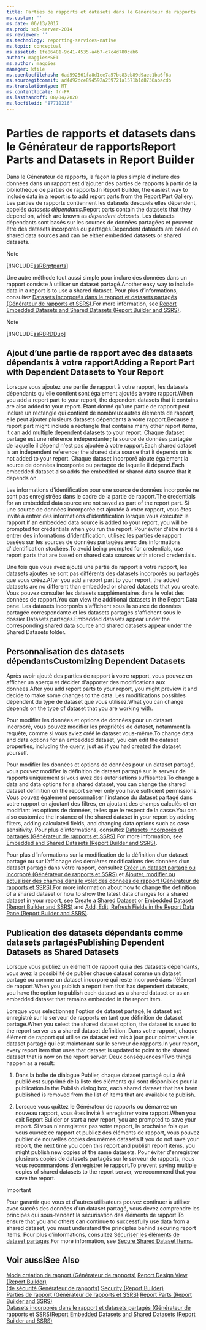 ```yaml
---
title: Parties de rapports et datasets dans le Générateur de rapports | Microsoft Docs
ms.custom: ''
ms.date: 06/13/2017
ms.prod: sql-server-2014
ms.reviewer: ''
ms.technology: reporting-services-native
ms.topic: conceptual
ms.assetid: 1fe86481-9c41-4535-a4b7-c7c4d780cab6
author: maggiesMSFT
ms.author: maggies
manager: kfile
ms.openlocfilehash: 6ad592561fa8d1ee7a57bc83eb89d9aec1ba6f6a
ms.sourcegitcommit: ad4d92dce894592a259721a1571b1d8736abacdb
ms.translationtype: MT
ms.contentlocale: fr-FR
ms.lasthandoff: 08/04/2020
ms.locfileid: "87710216"
---
```

# <a name="report-parts-and-datasets-in-report-builder"></a><span data-ttu-id="c4f99-102">Parties de rapports et datasets dans le Générateur de rapports</span><span class="sxs-lookup"><span data-stu-id="c4f99-102">Report Parts and Datasets in Report Builder</span></span>
  <span data-ttu-id="c4f99-103">Dans le Générateur de rapports, la façon la plus simple d'inclure des données dans un rapport est d'ajouter des parties de rapports à partir de la bibliothèque de parties de rapports.</span><span class="sxs-lookup"><span data-stu-id="c4f99-103">In Report Builder, the easiest way to include data in a report is to add report parts from the Report Part Gallery.</span></span> <span data-ttu-id="c4f99-104">Les parties de rapports contiennent les datasets desquels elles dépendent, appelés *datasets dépendants*.</span><span class="sxs-lookup"><span data-stu-id="c4f99-104">Report parts contain the datasets that they depend on, which are known as *dependent datasets*.</span></span> <span data-ttu-id="c4f99-105">Les datasets dépendants sont basés sur les sources de données partagées et peuvent être des datasets incorporés ou partagés.</span><span class="sxs-lookup"><span data-stu-id="c4f99-105">Dependent datasets are based on shared data sources and can be either embedded datasets or shared datasets.</span></span>  
  
> [!NOTE]  
>  [!INCLUDE[ssRBrptparts](../../includes/ssrbrptparts-md.md)]  
  
 <span data-ttu-id="c4f99-106">Une autre méthode tout aussi simple pour inclure des données dans un rapport consiste à utiliser un dataset partagé.</span><span class="sxs-lookup"><span data-stu-id="c4f99-106">Another easy way to include data in a report is to use a shared dataset.</span></span> <span data-ttu-id="c4f99-107">Pour plus d’informations, consultez [Datasets incorporés dans le rapport et datasets partagés &#40;Générateur de rapports et SSRS&#41;](report-embedded-datasets-and-shared-datasets-report-builder-and-ssrs.md).</span><span class="sxs-lookup"><span data-stu-id="c4f99-107">For more information, see [Report Embedded Datasets and Shared Datasets &#40;Report Builder and SSRS&#41;](report-embedded-datasets-and-shared-datasets-report-builder-and-ssrs.md).</span></span>  
  
> [!NOTE]  
>  [!INCLUDE[ssRBRDDup](../../includes/ssrbrddup-md.md)]  
  
##  <a name="adding-a-report-part-with-dependent-datasets-to-your-report"></a><a name="Adding"></a><span data-ttu-id="c4f99-108">Ajout d’une partie de rapport avec des datasets dépendants à votre rapport</span><span class="sxs-lookup"><span data-stu-id="c4f99-108">Adding a Report Part with Dependent Datasets to Your Report</span></span>  
 <span data-ttu-id="c4f99-109">Lorsque vous ajoutez une partie de rapport à votre rapport, les datasets dépendants qu'elle contient sont également ajoutés à votre rapport.</span><span class="sxs-lookup"><span data-stu-id="c4f99-109">When you add a report part to your report, the dependent datasets that it contains are also added to your report.</span></span> <span data-ttu-id="c4f99-110">Étant donné qu'une partie de rapport peut inclure un rectangle qui contient de nombreux autres éléments de rapport, elle peut ajouter plusieurs datasets dépendants à votre rapport.</span><span class="sxs-lookup"><span data-stu-id="c4f99-110">Because a report part might include a rectangle that contains many other report items, it can add multiple dependent datasets to your report.</span></span> <span data-ttu-id="c4f99-111">Chaque dataset partagé est une référence indépendante ; la source de données partagée de laquelle il dépend n'est pas ajoutée à votre rapport.</span><span class="sxs-lookup"><span data-stu-id="c4f99-111">Each shared dataset is an independent reference; the shared data source that it depends on is not added to your report.</span></span> <span data-ttu-id="c4f99-112">Chaque dataset incorporé ajoute également la source de données incorporée ou partagée de laquelle il dépend.</span><span class="sxs-lookup"><span data-stu-id="c4f99-112">Each embedded dataset also adds the embedded or shared data source that it depends on.</span></span>  
  
 <span data-ttu-id="c4f99-113">Les informations d'identification pour une source de données incorporée ne sont pas enregistrées dans le cadre de la partie de rapport.</span><span class="sxs-lookup"><span data-stu-id="c4f99-113">The credentials for an embedded data source are not saved as part of the report part.</span></span> <span data-ttu-id="c4f99-114">Si une source de données incorporée est ajoutée à votre rapport, vous êtes invité à entrer des informations d'identification lorsque vous exécutez le rapport.</span><span class="sxs-lookup"><span data-stu-id="c4f99-114">If an embedded data source is added to your report, you will be prompted for credentials when you run the report.</span></span> <span data-ttu-id="c4f99-115">Pour éviter d'être invité à entrer des informations d'identification, utilisez les parties de rapport basées sur les sources de données partagées avec des informations d'identification stockées.</span><span class="sxs-lookup"><span data-stu-id="c4f99-115">To avoid being prompted for credentials, use report parts that are based on shared data sources with stored credentials.</span></span>  
  
 <span data-ttu-id="c4f99-116">Une fois que vous avez ajouté une partie de rapport à votre rapport, les datasets ajoutés ne sont pas différents des datasets incorporés ou partagés que vous créez.</span><span class="sxs-lookup"><span data-stu-id="c4f99-116">After you add a report part to your report, the added datasets are no different than embedded or shared datasets that you create.</span></span> <span data-ttu-id="c4f99-117">Vous pouvez consulter les datasets supplémentaires dans le volet des données de rapport.</span><span class="sxs-lookup"><span data-stu-id="c4f99-117">You can view the additional datasets in the Report Data pane.</span></span> <span data-ttu-id="c4f99-118">Les datasets incorporés s'affichent sous la source de données partagée correspondante et les datasets partagés s'affichent sous le dossier Datasets partagés.</span><span class="sxs-lookup"><span data-stu-id="c4f99-118">Embedded datasets appear under the corresponding shared data source and shared datasets appear under the Shared Datasets folder.</span></span>  
  
  
##  <a name="customizing-dependent-datasets"></a><a name="Customizing"></a><span data-ttu-id="c4f99-119">Personnalisation des datasets dépendants</span><span class="sxs-lookup"><span data-stu-id="c4f99-119">Customizing Dependent Datasets</span></span>  
 <span data-ttu-id="c4f99-120">Après avoir ajouté des parties de rapport à votre rapport, vous pouvez en afficher un aperçu et décider d'apporter des modifications aux données.</span><span class="sxs-lookup"><span data-stu-id="c4f99-120">After you add report parts to your report, you might preview it and decide to make some changes to the data.</span></span> <span data-ttu-id="c4f99-121">Les modifications possibles dépendent du type de dataset que vous utilisez.</span><span class="sxs-lookup"><span data-stu-id="c4f99-121">What you can change depends on the type of dataset that you are working with.</span></span>  
  
 <span data-ttu-id="c4f99-122">Pour modifier les données et options de données pour un dataset incorporé, vous pouvez modifier les propriétés de dataset, notamment la requête, comme si vous aviez créé le dataset vous-même.</span><span class="sxs-lookup"><span data-stu-id="c4f99-122">To change data and data options for an embedded dataset, you can edit the dataset properties, including the query, just as if you had created the dataset yourself.</span></span>  
  
 <span data-ttu-id="c4f99-123">Pour modifier les données et options de données pour un dataset partagé, vous pouvez modifier la définition de dataset partagé sur le serveur de rapports uniquement si vous avez des autorisations suffisantes.</span><span class="sxs-lookup"><span data-stu-id="c4f99-123">To change a data and data options for a shared dataset, you can change the shared dataset definition on the report server only you have sufficient permissions.</span></span> <span data-ttu-id="c4f99-124">Vous pouvez également personnaliser l'instance du dataset partagé dans votre rapport en ajoutant des filtres, en ajoutant des champs calculés et en modifiant les options de données, telles que le respect de la casse.</span><span class="sxs-lookup"><span data-stu-id="c4f99-124">You can also customize the instance of the shared dataset in your report by adding filters, adding calculated fields, and changing data options such as case sensitivity.</span></span> <span data-ttu-id="c4f99-125">Pour plus d’informations, consultez [Datasets incorporés et partagés &#40;Générateur de rapports et SSRS&#41;](embedded-and-shared-datasets-report-builder-and-ssrs.md).</span><span class="sxs-lookup"><span data-stu-id="c4f99-125">For more information, see [Embedded and Shared Datasets &#40;Report Builder and SSRS&#41;](embedded-and-shared-datasets-report-builder-and-ssrs.md).</span></span>  
  
 <span data-ttu-id="c4f99-126">Pour plus d’informations sur la modification de la définition d’un dataset partagé ou sur l’affichage des dernières modifications des données d’un dataset partagé dans votre rapport, consultez [Créer un dataset partagé ou incorporé &#40;Générateur de rapports et SSRS&#41;](create-a-shared-dataset-or-embedded-dataset-report-builder-and-ssrs.md) et [Ajouter, modifier ou actualiser des champs dans le volet des données de rapport &#40;Générateur de rapports et SSRS&#41;](add-edit-refresh-fields-in-the-report-data-pane-report-builder-and-ssrs.md).</span><span class="sxs-lookup"><span data-stu-id="c4f99-126">For more information about how to change the definition of a shared dataset or how to show the latest data changes for a shared dataset in your report, see [Create a Shared Dataset or Embedded Dataset &#40;Report Builder and SSRS&#41;](create-a-shared-dataset-or-embedded-dataset-report-builder-and-ssrs.md) and [Add, Edit, Refresh Fields in the Report Data Pane &#40;Report Builder and SSRS&#41;](add-edit-refresh-fields-in-the-report-data-pane-report-builder-and-ssrs.md).</span></span>  
  
  
##  <a name="publishing-dependent-datasets-as-shared-datasets"></a><a name="Publishing"></a> <span data-ttu-id="c4f99-127">Publication des datasets dépendants comme datasets partagés</span><span class="sxs-lookup"><span data-stu-id="c4f99-127">Publishing Dependent Datasets as Shared Datasets</span></span>  
 <span data-ttu-id="c4f99-128">Lorsque vous publiez un élément de rapport qui a des datasets dépendants, vous avez la possibilité de publier chaque dataset comme un dataset partagé ou comme un dataset incorporé qui reste incorporé dans l'élément de rapport.</span><span class="sxs-lookup"><span data-stu-id="c4f99-128">When you publish a report item that has dependent datasets, you have the option to publish each dataset as a shared dataset or as an embedded dataset that remains embedded in the report item.</span></span>  
  
 <span data-ttu-id="c4f99-129">Lorsque vous sélectionnez l'option de dataset partagé, le dataset est enregistré sur le serveur de rapports en tant que définition de dataset partagé.</span><span class="sxs-lookup"><span data-stu-id="c4f99-129">When you select the shared dataset option, the dataset is saved to the report server as a shared dataset definition.</span></span> <span data-ttu-id="c4f99-130">Dans votre rapport, chaque élément de rapport qui utilise ce dataset est mis à jour pour pointer vers le dataset partagé qui est maintenant sur le serveur de rapports.</span><span class="sxs-lookup"><span data-stu-id="c4f99-130">In your report, every report item that uses that dataset is updated to point to the shared dataset that is now on the report server.</span></span> <span data-ttu-id="c4f99-131">Deux conséquences :</span><span class="sxs-lookup"><span data-stu-id="c4f99-131">Two things happen as a result:</span></span>  
  
1.  <span data-ttu-id="c4f99-132">Dans la boîte de dialogue Publier, chaque dataset partagé qui a été publié est supprimé de la liste des éléments qui sont disponibles pour la publication.</span><span class="sxs-lookup"><span data-stu-id="c4f99-132">In the Publish dialog box, each shared dataset that has been published is removed from the list of items that are available to publish.</span></span>  
  
2.  <span data-ttu-id="c4f99-133">Lorsque vous quittez le Générateur de rapports ou démarrez un nouveau rapport, vous êtes invité à enregistrer votre rapport.</span><span class="sxs-lookup"><span data-stu-id="c4f99-133">When you exit Report Builder or start a new report, you are prompted to save your report.</span></span> <span data-ttu-id="c4f99-134">Si vous n'enregistrez pas votre rapport, la prochaine fois que vous ouvrez ce rapport et publiez des éléments de rapport, vous pouvez publier de nouvelles copies des mêmes datasets.</span><span class="sxs-lookup"><span data-stu-id="c4f99-134">If you do not save your report, the next time you open this report and publish report items, you might publish new copies of the same datasets.</span></span> <span data-ttu-id="c4f99-135">Pour éviter d'enregistrer plusieurs copies de datasets partagés sur le serveur de rapports, nous vous recommandons d'enregistrer le rapport.</span><span class="sxs-lookup"><span data-stu-id="c4f99-135">To prevent saving multiple copies of shared datasets to the report server, we recommend that you save the report.</span></span>  
  
> [!IMPORTANT]  
>  <span data-ttu-id="c4f99-136">Pour garantir que vous et d'autres utilisateurs pouvez continuer à utiliser avec succès des données d'un dataset partagé, vous devez comprendre les principes qui sous-tendent la sécurisation des éléments de rapport.</span><span class="sxs-lookup"><span data-stu-id="c4f99-136">To ensure that you and others can continue to successfully use data from a shared dataset, you must understand the principles behind securing report items.</span></span> <span data-ttu-id="c4f99-137">Pour plus d’informations, consultez [Sécuriser les éléments de dataset partagés](../security/secure-shared-dataset-items.md).</span><span class="sxs-lookup"><span data-stu-id="c4f99-137">For more information, see [Secure Shared Dataset Items](../security/secure-shared-dataset-items.md).</span></span>  
  
  
## <a name="see-also"></a><span data-ttu-id="c4f99-138">Voir aussi</span><span class="sxs-lookup"><span data-stu-id="c4f99-138">See Also</span></span>  
 <span data-ttu-id="c4f99-139">[Mode création de rapport &#40;Générateur de rapports&#41;](../report-builder/report-design-view-report-builder.md) </span><span class="sxs-lookup"><span data-stu-id="c4f99-139">[Report Design View &#40;Report Builder&#41;](../report-builder/report-design-view-report-builder.md) </span></span>  
 <span data-ttu-id="c4f99-140">[&#40;de sécurité Générateur de rapports&#41;](../report-builder/security-report-builder.md) </span><span class="sxs-lookup"><span data-stu-id="c4f99-140">[Security &#40;Report Builder&#41;](../report-builder/security-report-builder.md) </span></span>  
 <span data-ttu-id="c4f99-141">[Parties de rapport &#40;Générateur de rapports et SSRS&#41;](../report-parts-report-builder-and-ssrs.md) </span><span class="sxs-lookup"><span data-stu-id="c4f99-141">[Report Parts &#40;Report Builder and SSRS&#41;](../report-parts-report-builder-and-ssrs.md) </span></span>  
 [<span data-ttu-id="c4f99-142">Datasets incorporés dans le rapport et datasets partagés &#40;Générateur de rapports et SSRS&#41;</span><span class="sxs-lookup"><span data-stu-id="c4f99-142">Report Embedded Datasets and Shared Datasets &#40;Report Builder and SSRS&#41;</span></span>](report-embedded-datasets-and-shared-datasets-report-builder-and-ssrs.md)  
  
  
